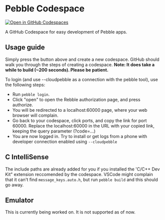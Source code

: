 # Pebble Codespace

[![Open in GitHub Codespaces](https://github.com/codespaces/badge.svg)](https://codespaces.new/blockarchitech/pebble-codespace)

A GitHub Codespace for easy development of Pebble apps.

## Usage guide

Simply press the button above and create a new codespace. GitHub should walk you through the steps of creating a codespace. **Note: It does take a while to build (~200 seconds). Please be patient.**

To login (and use --cloudpebble as a connection with the pebble tool), use the following steps:
- Run `pebble login`.
- Click "open" to open the Rebble authorization page, and press authorize.
- You will be redirected to a localhost:60000 page, where your web browser will complain.
- Go back to your codespace, click ports, and copy the link for port 60000. Replace the localhost:60000 in the URL with your copied link, keeping the query parameter (?code=...)
- You are now logged in. Try to install or get logs from a phone with developer connection enabled using `--cloudpebble`

## C IntelliSense

The include paths are already added for you if you installed the 'C/C++ Dev Kit" extension reccomended by the codespace. VSCode might complain that it can't find `message_keys.auto.h`, but run `pebble build` and this should go away.

## Emulator

This is currently being worked on. It is not supported as of now. 